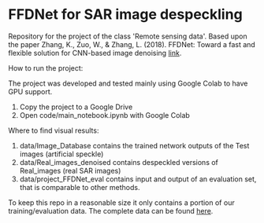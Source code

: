 # FFDNet for SAR image despeckling
Repository for the project of the class 'Remote sensing data'. Based upon the paper Zhang, K., Zuo, W., & Zhang, L. (2018). FFDNet: Toward a fast and flexible solution for CNN-based image denoising [link](https://arxiv.org/abs/1710.04026).

How to run the project:

The project was developed and tested mainly using Google Colab to have GPU support.

1. Copy the project to a Google Drive
2. Open code/main_notebook.ipynb with Google Colab

Where to find visual results:

1. data/Image_Database contains the trained network outputs of the Test images (artificial speckle)
2. data/Real_images_denoised contains despeckled versions of Real_images (real SAR images)
3. data/project_FFDNet_eval contains input and output of an evaluation set, that is comparable to other methods.


To keep this repo in a reasonable size it only contains a portion of our training/evaluation data. The complete data can be found  [here](https://drive.google.com/open?id=1_BNv4Pj6rbZ3jYoTpGV0h9Z5enBRO6Ik).
